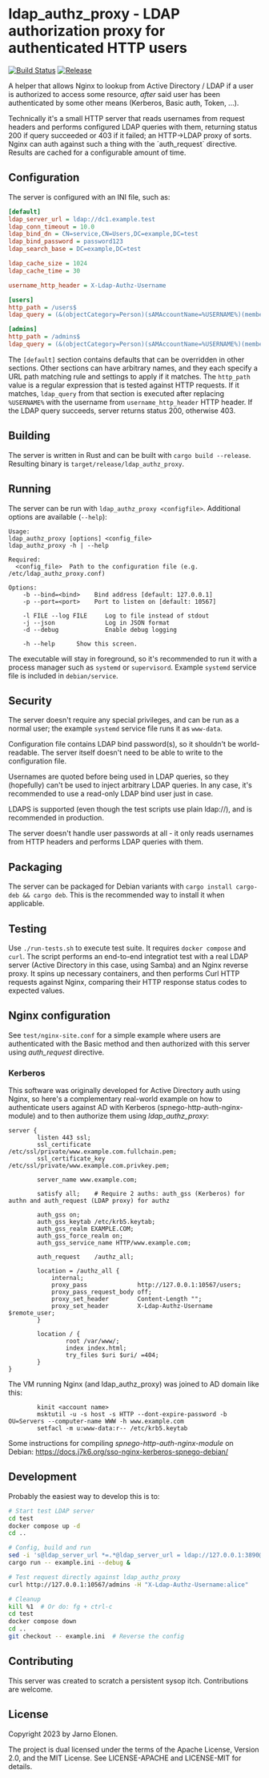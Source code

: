 # ldap_authz_proxy - LDAP authorization proxy for authenticated HTTP users

[![Build Status](https://app.travis-ci.com/elonen/ldap_authz_proxy.svg?branch=master)](https://app.travis-ci.com/elonen/ldap_authz_proxy)
[![Release](https://img.shields.io/github/v/release/elonen/ldap_authz_proxy?include_prereleases)]()

A helper that allows Nginx to lookup from Active Directory / LDAP
if a user is authorized to access some resource, _after_ said user
has been authenticated by some other means (Kerberos, Basic auth, Token, ...).

Technically it's a small HTTP server that reads usernames from request headers
and performs configured LDAP queries with them, returning status 200 if query
succeeded or 403 if it failed; an HTTP->LDAP proxy of sorts.
Nginx can auth against such a thing with the ´auth_request`
directive. Results are cached for a configurable amount of time.

## Configuration

The server is configured with an INI file, such as:

```ini
[default]
ldap_server_url = ldap://dc1.example.test
ldap_conn_timeout = 10.0
ldap_bind_dn = CN=service,CN=Users,DC=example,DC=test
ldap_bind_password = password123
ldap_search_base = DC=example,DC=test

ldap_cache_size = 1024
ldap_cache_time = 30

username_http_header = X-Ldap-Authz-Username

[users]
http_path = /users$
ldap_query = (&(objectCategory=Person)(sAMAccountName=%USERNAME%)(memberOf:1.2.840.113556.1.4.1941:=CN=ACL_Users,CN=Users,DC=example,DC=test))

[admins]
http_path = /admins$
ldap_query = (&(objectCategory=Person)(sAMAccountName=%USERNAME%)(memberOf:1.2.840.113556.1.4.1941:=CN=ACL_Admins,CN=Users,DC=example,DC=test))
```

The `[default]` section contains defaults that can be overridden in other sections.
Other sections can have arbitrary names, and they each specify a URL path matching
rule and settings to apply if it matches. The `http_path` value is a regular expression
that is tested against HTTP requests. If it matches, `ldap_query` from that section
is executed after replacing `%USERNAME%` with the username from `username_http_header` HTTP header.
If the LDAP query succeeds, server returns status 200, otherwise 403.

## Building

The server is written in Rust and can be built with `cargo build --release`.
Resulting binary is `target/release/ldap_authz_proxy`.

## Running

The server can be run with `ldap_authz_proxy <configfile>`. Additional
options are available (`--help`):

```
Usage:
ldap_authz_proxy [options] <config_file>
ldap_authz_proxy -h | --help

Required:
  <config_file>  Path to the configuration file (e.g. /etc/ldap_authz_proxy.conf)

Options:
    -b --bind=<bind>    Bind address [default: 127.0.0.1]
    -p --port=<port>    Port to listen on [default: 10567]

    -l FILE --log FILE     Log to file instead of stdout
    -j --json              Log in JSON format
    -d --debug             Enable debug logging

    -h --help      Show this screen.
```

The executable will stay in foreground, so it's recommended to run it
with a process manager such as `systemd` or `supervisord`. Example
`systemd` service file is included in `debian/service`.

## Security

The server doesn't require any special privileges, and can be run as a
normal user; the example `systemd` service file runs it as `www-data`.

Configuration file contains LDAP bind password(s), so it shouldn't be
world-readable. The server itself doesn't need to be able to write
to the configuration file.

Usernames are quoted before being used in LDAP queries, so they (hopefully)
can't be used to inject arbitrary LDAP queries. In any case, it's recommended
to use a read-only LDAP bind user just in case.

LDAPS is supported (even though the test scripts use plain ldap://), and is
recommended in production.

The server doesn't handle user passwords at all - it only reads usernames from
HTTP headers and performs LDAP queries with them.

## Packaging

The server can be packaged for Debian variants with `cargo install cargo-deb && cargo deb`.
This is the recommended way to install it when applicable.

## Testing

Use `./run-tests.sh` to execute test suite. It requires `docker compose`
and `curl`. The script performs an end-to-end integratiot test with a
real LDAP server (Active Directory in this case, using Samba) and an
Nginx reverse proxy. It spins up necessary containers, and then performs
Curl HTTP requests against Nginx, comparing their HTTP response status codes to
expected values.

## Nginx configuration

See `test/nginx-site.conf` for a simple example where users are authenticated
with the Basic method and then authorized with this server using _auth_request_ directive.

### Kerberos

This software was originally developed for Active Directory auth using
Nginx, so here's a complementary real-world example on how to authenticate users against AD with
Kerberos (spnego-http-auth-nginx-module) and to then authorize them using
_ldap_authz_proxy_:

```nginx
server {
        listen 443 ssl;
        ssl_certificate     /etc/ssl/private/www.example.com.fullchain.pem;
        ssl_certificate_key /etc/ssl/private/www.example.com.privkey.pem;

        server_name www.example.com;

        satisfy all;    # Require 2 auths: auth_gss (Kerberos) for authn and auth_request (LDAP proxy) for authz

        auth_gss on;
        auth_gss_keytab /etc/krb5.keytab;
        auth_gss_realm EXAMPLE.COM;
        auth_gss_force_realm on;
        auth_gss_service_name HTTP/www.example.com;

        auth_request    /authz_all;

        location = /authz_all {
            internal;
            proxy_pass              http://127.0.0.1:10567/users;
            proxy_pass_request_body off;
            proxy_set_header        Content-Length "";
            proxy_set_header        X-Ldap-Authz-Username $remote_user;
        }

        location / {
                root /var/www/;
                index index.html;
                try_files $uri $uri/ =404;
        }
}
```

The VM running Nginx (and ldap_authz_proxy) was joined to AD domain like this:

```
        kinit <account name>
        msktutil -u -s host -s HTTP --dont-expire-password -b OU=Servers --computer-name WWW -h www.example.com
        setfacl -m u:www-data:r-- /etc/krb5.keytab
```

Some instructions for compiling _spnego-http-auth-nginx-module_ on Debian: https://docs.j7k6.org/sso-nginx-kerberos-spnego-debian/

## Development

Probably the easiest way to develop this is to:

```bash	
# Start test LDAP server
cd test
docker compose up -d
cd ..

# Config, build and run
sed -i 's@ldap_server_url *=.*@ldap_server_url = ldap://127.0.0.1:3890@' example.ini
cargo run -- example.ini --debug &

# Test request directly against ldap_authz_proxy
curl http://127.0.0.1:10567/admins -H "X-Ldap-Authz-Username:alice"

# Cleanup
kill %1  # Or do: fg + ctrl-c
cd test
docker compose down
cd ..
git checkout -- example.ini  # Reverse the config
```

## Contributing

This server was created to scratch a persistent sysop itch.
Contributions are welcome.

## License

Copyright 2023 by Jarno Elonen.

The project is dual licensed under the terms of the Apache License, Version 2.0, and the MIT License.
See LICENSE-APACHE and LICENSE-MIT for details.
